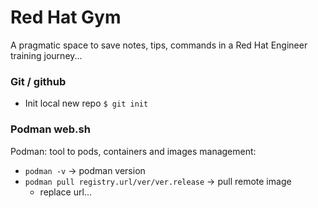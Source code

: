 # Red Hat Gym 
A pragmatic space to save notes, tips, commands in a Red Hat Engineer training journey...

### Git / github 
- Init local new repo ```$ git init```

### Podman **web.sh** 
Podman: tool to pods, containers and images management:
- ```podman -v``` &rarr; podman version
- ```podman pull registry.url/ver/ver.release``` &rarr; pull remote image
    - replace url...

